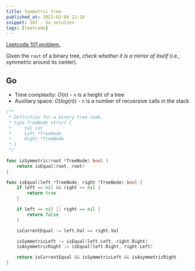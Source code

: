 ```yaml
---
title: Symmetric tree
published_at: 2023-03-04 12:10
snippet: 101 - Go solution
tags: [leetcode]
---
```


[Leetcode 101 problem.](https://leetcode.com/problems/symmetric-tree/)

Given the `root` of a binary tree, _check whether it is a mirror of itself_ (i.e., symmetric around its center).

## Go

- Time complexity: $O(n)$ - `n` is a height of a tree
- Auxiliary space: $O(log(n))$ - `n` is a number of recusrsive calls in the stack

```go
/**
 * Definition for a binary tree node.
 * type TreeNode struct {
 *     Val int
 *     Left *TreeNode
 *     Right *TreeNode
 * }
 */
 
func isSymmetric(root *TreeNode) bool {
    return isEqual(root, root)
}

func isEqual(left *TreeNode, right *TreeNode) bool {
    if left == nil && right == nil {
        return true
    }

    if left == nil || right == nil {
        return false
    }

    isCurrentEqual := left.Val == right.Val

    isSymmetricLeft := isEqual(left.Left, right.Right)
    isAsymmetricRight := isEqual(left.Right, right.Left)

    return isCurrentEqual && isSymmetricLeft && isAsymmetricRight
}
```